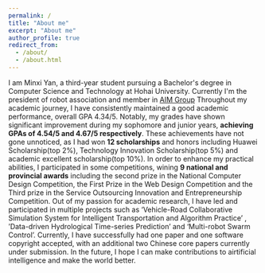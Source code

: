 ```yaml
---
permalink: /
title: "About me"
excerpt: "About me"
author_profile: true
redirect_from: 
  - /about/
  - /about.html
---
```

I am Minxi Yan, a third-year student pursuing a Bachelor's degree in Computer Science and Technology at Hohai University. Currently I'm the president of robot association and member in [AIM Group](https://multimodality.group/) 
Throughout my academic journey, I have consistently maintained a good academic performance, overall GPA 4.34/5. Notably, my grades have shown significant improvement during my sophomore and junior years, **achieving GPAs of 4.54/5 and 4.67/5 respectively**. These achievements have not gone unnoticed, as I had won **12 scholarships** and honors including Huawei Scholarship(top 2%), Technology Innovation Scholarship(top 5%) and academic excellent scholarship(top 10%). 
In order to enhance my practical abilities, I participated in some competitions, wining **9 national and provincial awards** including the second prize in the National Computer Design Competition, the First Prize in the Web Design Competition and the Third prize in the Service Outsourcing Innovation and Entrepreneurship Competition. 
Out of my passion for academic research, I have led and participated in multiple projects such as ‘Vehicle-Road Collaborative Simulation System for Intelligent Transportation and Algorithm Practice’ , ’Data-driven Hydrological Time-series Prediction’ and ‘Multi-robot Swarm Control’. Currently, I have successfully had one paper and one software copyright accepted, with an additional two Chinese core papers currently under submission. In the future, I hope I can make contributions to airtificial intelligence and make the world better.
